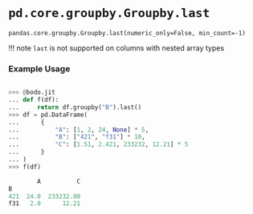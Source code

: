 # `pd.core.groupby.Groupby.last`

`pandas.core.groupby.Groupby.last(numeric_only=False, min_count=-1)`

!!! note
`last` is not supported on columns with nested array types

### Example Usage

```py

>>> @bodo.jit
... def f(df):
...     return df.groupby("B").last()
>>> df = pd.DataFrame(
...      {
...          "A": [1, 2, 24, None] * 5,
...          "B": ["421", "f31"] * 10,
...          "C": [1.51, 2.421, 233232, 12.21] * 5
...      }
... )
>>> f(df)

        A          C
B
421  24.0  233232.00
f31   2.0      12.21
```
